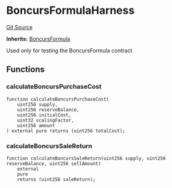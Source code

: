 # BoncursFormulaHarness
[Git Source](https://github.com/dustinstacy/boncurs/blob/7928cae257b46ede89b50d06eaae18601fcd0340/test/harnesses/BoncursFormulaHarness.sol)

**Inherits:**
[BoncursFormula](/contracts/experimental/utils/BoncursFormula.sol/abstract.BoncursFormula.md)

Used only for testing the BoncursFormula contract


## Functions
### calculateBoncursPurchaseCost


```solidity
function calculateBoncursPurchaseCost(
    uint256 supply,
    uint256 reserveBalance,
    uint256 initialCost,
    uint32 scalingFactor,
    uint256 amount
) external pure returns (uint256 totalCost);
```

### calculateBoncursSaleReturn


```solidity
function calculateBoncursSaleReturn(uint256 supply, uint256 reserveBalance, uint256 sellAmount)
    external
    pure
    returns (uint256 saleReturn);
```

